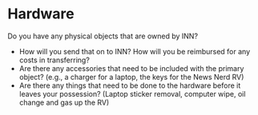 # Hardware

Do you have any physical objects that are owned by INN?
- How will you send that on to INN? How will you be reimbursed for any costs in transferring?
- Are there any accessories that need to be included with the primary object? (e.g., a charger for a laptop, the keys for the News Nerd RV)
- Are there any things that need to be done to the hardware before it leaves your possession? (Laptop sticker removal, computer wipe, oil change and gas up the RV)
